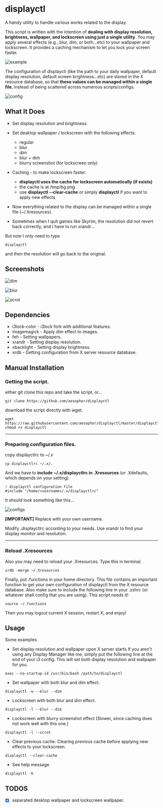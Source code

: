 # displayctl
A handy utility to handle various works related to the display.
 
This script is written with the intention of **dealing with display resolution, brightness, wallpaper, and lockscreen using just a single utility**. You may apply several effects (e.g., blur, dim, or both...etc) to your wallpaper and lockscreen. It provides a caching mechanism to let you lock your screen faster. 
 
![example](/scrot/example.png)
 
The configuration of displayctl (like the path to your daily wallpaper, default display resolution, default screen brightness...etc) are stored in the X resource database, so that **these values can be managed within a single file**, instead of being scattered across numerous scripts/configs.
 
![config](/scrot/config.png)
 
 
## What It Does 
* Set display resolution and brightness.
 
* Set desktop wallpaper / lockscreen with the following effects:
  * regular
  * blur
  * dim
  * blur + dim
  * blurry screenshot (for lockscreen only)
 
* Caching - to make lockscreen faster.
  * **displayctl uses the cache for lockscreen automatically (if exists)**
  * the cache is at /tmp/bg.png
  * use **displayctl --clear-cache** or simply **displayctl** if you want to apply new effects
 
* Now everything related to the display can be managed within a single file (~/.Xresources).
 
* Sometimes when I quit games like Skyrim, the resolution did not revert back correctly, and I have to run xrandr...
 
But now I only need to type
```
displayctl
```
and then the resolution will go back to the original.


## Screenshots
![dim](/scrot/dim.png)
 
![blur](/scrot/blur.png)
 
![scrot](/scrot/scrot.png)
 

## Dependencies
* i3lock-color - i3lock fork with additional features.
* imagemagick  - Apply dim effect to images.
* feh          - Setting wallpapers.
* xrandr       - Setting display resolution.
* xbacklight   - Setting display brightness.
* xrdb         - Getting configuration from X server resource database.
 
 
 
## Manual Installation
### Getting the script.
 
either git clone this repo and take the script, or...
```
git clone https://github.com/aesophor/displayctl
```
 
download the script directly with wget.
```
wget https://raw.githubusercontent.com/aesophor/displayctl/master/displayctl
chmod +x displayctl
```
 
***
### Preparing configuration files.
 
copy displayctlrc to ~/.x
```
cp displayctlrc ~/.x/.
```
 
 
And we have to **include ~/.x/displayctlrc in .Xresources** (or .Xdefaults, which depends on your setting).
 
```
! displayctl configuration file
#include "/home/<username>/.x/displayctlrc"
```
 
It should look something like this...

![configs](/scrot/configs.png)

**[IMPORTANT]** Replace <username> with your own username.
 
Modify .displayctlrc according to your needs.
Use xrandr to find your display monitor and resolution.
 

***
### Reload .Xresources
 
Also you may need to reload your .Xresources. Type this in terminal.
```
xrdb -merge ~/.Xresources
```
 
 
Finally, put .functions in your home directory. This file contains an important function to get your own configuration of displayctl from the X resource database.
Also make sure to include the following line in your .zshrc (or whatever shell config that you are using). This script needs it!
```
source ~/.functions
```

Then you may logout current X session, restart X, and enjoy!
 
## Usage
Some examples
* Set display resolution and wallpaper upon X server starts
If you aren't using any Display Manager like me, simply put the following line at the end of your i3 config. This will set both display resolution and wallpaper for you.
```
exec --no-startup-id /usr/bin/bash /path/to/displayctl
```
 
* Set wallpaper with both blur and dim effect.
```
displayctl -w --blur --dim
```
 
* Lockscreen with both blur and dim effect.
```
displayctl -l --blur --dim
```
 
* Lockscreen with blurry screenshot effect (Slower, since caching does not work well with this one.)
```
displayctl -l --scrot
```
 
* Clear previous cache. Clearing previous cache before applying new effects to your lockscreen.
```
displayctl --clear-cache
```

* See help message.
```
displayctl -h
```
 

## TODOS
- [x] separated desktop wallpaper and lockscreen wallpaper.
